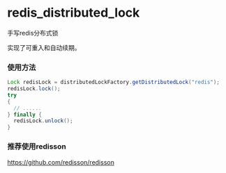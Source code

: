 # redis_distributed_lock
手写redis分布式锁

实现了可重入和自动续期。

### 使用方法
```java
Lock redisLock = distributedLockFactory.getDistributedLock("redis");
redisLock.lock();
try
{
  // ......
} finally {
  redisLock.unlock();
}
```

### 推荐使用redisson
https://github.com/redisson/redisson

